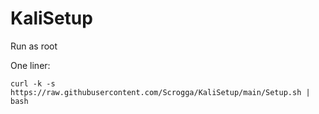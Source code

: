 # KaliSetup

Run as root

One liner:
```
curl -k -s https://raw.githubusercontent.com/Scrogga/KaliSetup/main/Setup.sh | bash
```
